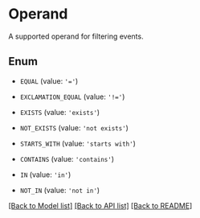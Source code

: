 # Operand

A supported operand for filtering events.

## Enum

* `EQUAL` (value: `'='`)

* `EXCLAMATION_EQUAL` (value: `'!='`)

* `EXISTS` (value: `'exists'`)

* `NOT_EXISTS` (value: `'not exists'`)

* `STARTS_WITH` (value: `'starts with'`)

* `CONTAINS` (value: `'contains'`)

* `IN` (value: `'in'`)

* `NOT_IN` (value: `'not in'`)

[[Back to Model list]](../README.md#documentation-for-models) [[Back to API list]](../README.md#documentation-for-api-endpoints) [[Back to README]](../README.md)


